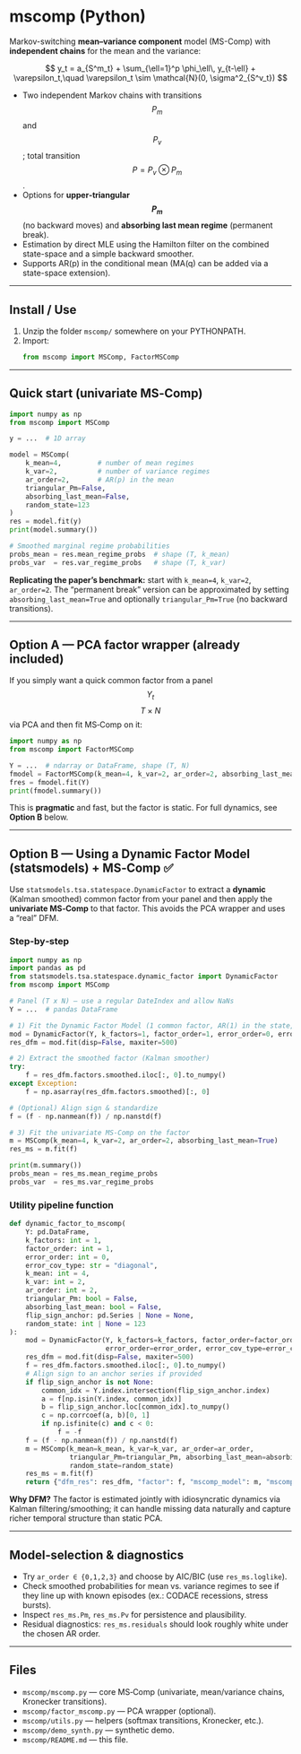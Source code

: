# mscomp (Python)

Markov-switching **mean–variance component** model (MS-Comp) with **independent chains** for the mean and the variance:

$$
y_t = a_{S^m_t} + \sum_{\ell=1}^p \phi_\ell\, y_{t-\ell} + \varepsilon_t,\quad \varepsilon_t \sim \mathcal{N}(0, \sigma^2_{S^v_t})
$$

- Two independent Markov chains with transitions $$P_m$$ and $$P_v$$; total transition $$P = P_v \otimes P_m$$.
- Options for **upper‑triangular $$P_m$$** (no backward moves) and **absorbing last mean regime** (permanent break).
- Estimation by direct MLE using the Hamilton filter on the combined state-space and a simple backward smoother.
- Supports AR(p) in the conditional mean (MA(q) can be added via a state-space extension).

---

## Install / Use

1. Unzip the folder `mscomp/` somewhere on your PYTHONPATH.
2. Import:
   ```python
   from mscomp import MSComp, FactorMSComp
   ```

---

## Quick start (univariate MS‑Comp)

```python
import numpy as np
from mscomp import MSComp

y = ...  # 1D array

model = MSComp(
    k_mean=4,         # number of mean regimes
    k_var=2,          # number of variance regimes
    ar_order=2,       # AR(p) in the mean
    triangular_Pm=False,
    absorbing_last_mean=False,
    random_state=123
)
res = model.fit(y)
print(model.summary())

# Smoothed marginal regime probabilities
probs_mean = res.mean_regime_probs  # shape (T, k_mean)
probs_var  = res.var_regime_probs   # shape (T, k_var)
```

**Replicating the paper’s benchmark:** start with `k_mean=4`, `k_var=2`, `ar_order=2`. The “permanent break” version can be approximated by setting `absorbing_last_mean=True` and optionally `triangular_Pm=True` (no backward transitions).

---

## Option A — PCA factor wrapper (already included)

If you simply want a quick common factor from a panel $$Y_{t}$$ $$T×N$$ via PCA and then fit MS‑Comp on it:

```python
import numpy as np
from mscomp import FactorMSComp

Y = ...  # ndarray or DataFrame, shape (T, N)
fmodel = FactorMSComp(k_mean=4, k_var=2, ar_order=2, absorbing_last_mean=True)
fres = fmodel.fit(Y)
print(fmodel.summary())
```

This is **pragmatic** and fast, but the factor is static. For full dynamics, see **Option B** below.

---

## Option B — Using a **Dynamic Factor Model** (statsmodels) + MS‑Comp  ✅

Use `statsmodels.tsa.statespace.DynamicFactor` to extract a **dynamic** (Kalman smoothed) common factor from your panel and then apply the **univariate MS‑Comp** to that factor. This avoids the PCA wrapper and uses a “real” DFM.

### Step‑by‑step

```python
import numpy as np
import pandas as pd
from statsmodels.tsa.statespace.dynamic_factor import DynamicFactor
from mscomp import MSComp

# Panel (T x N) — use a regular DateIndex and allow NaNs
Y = ...  # pandas DataFrame

# 1) Fit the Dynamic Factor Model (1 common factor, AR(1) in the state, diagonal idiosyncratic)
mod = DynamicFactor(Y, k_factors=1, factor_order=1, error_order=0, error_cov_type="diagonal")
res_dfm = mod.fit(disp=False, maxiter=500)

# 2) Extract the smoothed factor (Kalman smoother)
try:
    f = res_dfm.factors.smoothed.iloc[:, 0].to_numpy()
except Exception:
    f = np.asarray(res_dfm.factors.smoothed)[:, 0]

# (Optional) Align sign & standardize
f = (f - np.nanmean(f)) / np.nanstd(f)

# 3) Fit the univariate MS‑Comp on the factor
m = MSComp(k_mean=4, k_var=2, ar_order=2, absorbing_last_mean=True)
res_ms = m.fit(f)

print(m.summary())
probs_mean = res_ms.mean_regime_probs
probs_var  = res_ms.var_regime_probs
```

### Utility pipeline function

```python
def dynamic_factor_to_mscomp(
    Y: pd.DataFrame,
    k_factors: int = 1,
    factor_order: int = 1,
    error_order: int = 0,
    error_cov_type: str = "diagonal",
    k_mean: int = 4,
    k_var: int = 2,
    ar_order: int = 2,
    triangular_Pm: bool = False,
    absorbing_last_mean: bool = False,
    flip_sign_anchor: pd.Series | None = None,
    random_state: int | None = 123
):
    mod = DynamicFactor(Y, k_factors=k_factors, factor_order=factor_order,
                        error_order=error_order, error_cov_type=error_cov_type)
    res_dfm = mod.fit(disp=False, maxiter=500)
    f = res_dfm.factors.smoothed.iloc[:, 0].to_numpy()
    # Align sign to an anchor series if provided
    if flip_sign_anchor is not None:
        common_idx = Y.index.intersection(flip_sign_anchor.index)
        a = f[np.isin(Y.index, common_idx)]
        b = flip_sign_anchor.loc[common_idx].to_numpy()
        c = np.corrcoef(a, b)[0, 1]
        if np.isfinite(c) and c < 0:
            f = -f
    f = (f - np.nanmean(f)) / np.nanstd(f)
    m = MSComp(k_mean=k_mean, k_var=k_var, ar_order=ar_order,
               triangular_Pm=triangular_Pm, absorbing_last_mean=absorbing_last_mean,
               random_state=random_state)
    res_ms = m.fit(f)
    return {"dfm_res": res_dfm, "factor": f, "mscomp_model": m, "mscomp_res": res_ms}
```

**Why DFM?** The factor is estimated jointly with idiosyncratic dynamics via Kalman filtering/smoothing; it can handle missing data naturally and capture richer temporal structure than static PCA.

---

## Model‑selection & diagnostics

- Try `ar_order ∈ {0,1,2,3}` and choose by AIC/BIC (use `res_ms.loglike`).
- Check smoothed probabilities for mean vs. variance regimes to see if they line up with known episodes (ex.: CODACE recessions, stress bursts).
- Inspect `res_ms.Pm`, `res_ms.Pv` for persistence and plausibility.
- Residual diagnostics: `res_ms.residuals` should look roughly white under the chosen AR order.

---

## Files

- `mscomp/mscomp.py` — core MS‑Comp (univariate, mean/variance chains, Kronecker transitions).
- `mscomp/factor_mscomp.py` — PCA wrapper (optional).
- `mscomp/utils.py` — helpers (softmax transitions, Kronecker, etc.).
- `mscomp/demo_synth.py` — synthetic demo.
- `mscomp/README.md` — this file.